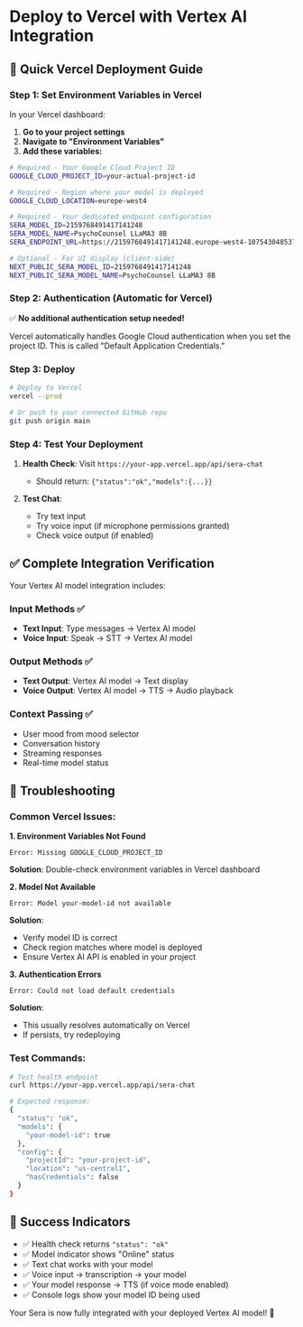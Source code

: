 # Deploy to Vercel with Vertex AI Integration

## 🚀 Quick Vercel Deployment Guide

### Step 1: Set Environment Variables in Vercel

In your Vercel dashboard:

1. **Go to your project settings**
2. **Navigate to "Environment Variables"**
3. **Add these variables:**

```bash
# Required - Your Google Cloud Project ID
GOOGLE_CLOUD_PROJECT_ID=your-actual-project-id

# Required - Region where your model is deployed
GOOGLE_CLOUD_LOCATION=europe-west4

# Required - Your dedicated endpoint configuration
SERA_MODEL_ID=2159768491417141248
SERA_MODEL_NAME=PsychoCounsel LLaMA3 8B
SERA_ENDPOINT_URL=https://2159768491417141248.europe-west4-1075430485377.prediction.vertexai.goog

# Optional - For UI display (client-side)
NEXT_PUBLIC_SERA_MODEL_ID=2159768491417141248
NEXT_PUBLIC_SERA_MODEL_NAME=PsychoCounsel LLaMA3 8B
```

### Step 2: Authentication (Automatic for Vercel)

✅ **No additional authentication setup needed!**

Vercel automatically handles Google Cloud authentication when you set the project ID. This is called "Default Application Credentials."

### Step 3: Deploy

```bash
# Deploy to Vercel
vercel --prod

# Or push to your connected GitHub repo
git push origin main
```

### Step 4: Test Your Deployment

1. **Health Check**: Visit `https://your-app.vercel.app/api/sera-chat`
   - Should return: `{"status":"ok","models":{...}}`

2. **Test Chat**: 
   - Try text input
   - Try voice input (if microphone permissions granted)
   - Check voice output (if enabled)

## ✅ Complete Integration Verification

Your Vertex AI model integration includes:

### **Input Methods** ✅
- **Text Input**: Type messages → Vertex AI model
- **Voice Input**: Speak → STT → Vertex AI model

### **Output Methods** ✅  
- **Text Output**: Vertex AI model → Text display
- **Voice Output**: Vertex AI model → TTS → Audio playback

### **Context Passing** ✅
- User mood from mood selector
- Conversation history
- Streaming responses
- Real-time model status

## 🔧 Troubleshooting

### Common Vercel Issues:

**1. Environment Variables Not Found**
```
Error: Missing GOOGLE_CLOUD_PROJECT_ID
```
**Solution**: Double-check environment variables in Vercel dashboard

**2. Model Not Available**
```
Error: Model your-model-id not available
```
**Solution**: 
- Verify model ID is correct
- Check region matches where model is deployed
- Ensure Vertex AI API is enabled in your project

**3. Authentication Errors**
```
Error: Could not load default credentials
```
**Solution**: 
- This usually resolves automatically on Vercel
- If persists, try redeploying

### Test Commands:

```bash
# Test health endpoint
curl https://your-app.vercel.app/api/sera-chat

# Expected response:
{
  "status": "ok",
  "models": {
    "your-model-id": true
  },
  "config": {
    "projectId": "your-project-id",
    "location": "us-central1",
    "hasCredentials": false
  }
}
```

## 🎯 Success Indicators

- ✅ Health check returns `"status": "ok"`
- ✅ Model indicator shows "Online" status
- ✅ Text chat works with your model
- ✅ Voice input → transcription → your model
- ✅ Your model response → TTS (if voice mode enabled)
- ✅ Console logs show your model ID being used

Your Sera is now fully integrated with your deployed Vertex AI model! 🎉